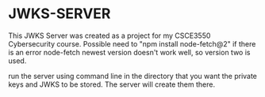 # JWKS-SERVER
This JWKS Server was created as a project for my CSCE3550 Cybersecurity course.
Possible need to "npm install node-fetch@2" if there is an error node-fetch newest version doesn't work well, so version two is used.

run the server using command line in the directory that you want the private keys and JWKS to be stored. The server will create them there.
